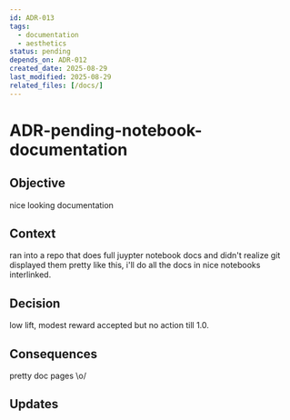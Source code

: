 ```yaml
---
id: ADR-013
tags:
  - documentation
  - aesthetics
status: pending
depends_on: ADR-012
created_date: 2025-08-29
last_modified: 2025-08-29
related_files: [/docs/]
---
```


# ADR-pending-notebook-documentation

## Objective
<!-- A concise statement explaining the goal of this decision. -->

nice looking documentation

## Context
<!-- What is the issue that we're seeing that is motivating this decision or change? -->

ran into a repo that does full juypter notebook docs and didn't realize git displayed them pretty like this, i'll do all the docs in nice notebooks interlinked. 

## Decision
<!-- What is the change that we're proposing and/or doing? -->

low lift, modest reward accepted but no action till 1.0. 

## Consequences
<!-- What becomes easier or more difficult to do because of this change? -->

pretty doc pages \o/

## Updates
<!-- Changes that happened when the rubber met the road -->
